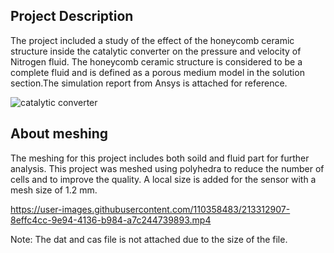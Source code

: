 ## Project Description
The project included a study of the effect of the honeycomb ceramic structure inside the catalytic converter on the 
pressure and velocity of Nitrogen fluid. The honeycomb ceramic structure is considered to be a complete fluid and is defined as a porous medium model in the solution section.The simulation report from Ansys is attached for reference.

![catalytic converter](https://user-images.githubusercontent.com/110358483/213310743-134b6482-ffe6-4b63-9a4c-3fdb7d4d28e4.jpg)


## About meshing

The meshing for this project includes both soild and fluid part for further analysis. This project was meshed using polyhedra to reduce the number of cells and to improve the quality. A local size is added for the sensor with a mesh size of 1.2 mm.

https://user-images.githubusercontent.com/110358483/213312907-8effc4cc-9e94-4136-b984-a7c244739893.mp4


Note: The dat and cas file is not attached due to the size of the file.

